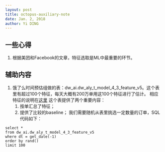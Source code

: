 ```yaml
--- 
layout: post
title: octopus-auxiliary-note
date: Jan. 2, 2018
author: Yi DING
---
```


[comment]: # (This is the auxiliary note of the octopus paper)
[comment]: # (本文是一些用来辅助 octopus paper 完成的笔记)

## 一些心得
1. 根据美团和Facebook的文章，特征选取是ML中最重要的环节。

## 辅助内容
1. 饿了么时间预估组做的表：dw_ai.dw_aly_t_model_4_3_feature_v5。这个表里有超过100个特征，每天大概有200万单用这100个特征进行了估计。
相应特征的说明在[这里](http://wiki.ele.to:8090/pages/viewpage.action?pageId=42938953)
这个表提供了两个重要内容：
    1. 按单汇总了特征；
    2. 提供了比较的baseline；
我们需要随机从表里挑选一定数量的订单，SQL代码如下：
```
select * 
from dw_ai.dw_aly_t_model_4_3_feature_v5
where dt = get_date(-1)
order by rand()
limit 100
```